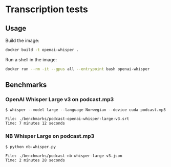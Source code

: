 # Transcription tests

## Usage

Build the image:

```bash
docker build -t openai-whisper .
```

Run a shell in the image:

```bash
docker run --rm -it --gpus all --entrypoint bash openai-whisper
```

## Benchmarks

### OpenAI Whisper Large v3 on podcast.mp3

```
$ whisper --model large --language Norwegian --device cuda podcast.mp3

File: ./benchmarks/podcast-openai-whisper-large-v3.srt
Time: 7 minutes 12 seconds
```

### NB Whisper Large on podcast.mp3

```
$ python nb-whisper.py

File: ./benchmarks/podcast-nb-whisper-large-v3.json
Time: 2 minutes 28 seconds
```

